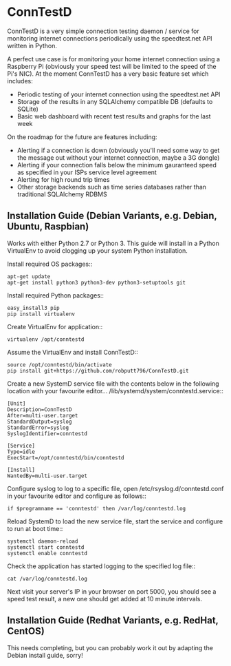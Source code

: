 # ConnTestD
ConnTestD is a very simple connection testing daemon / service for monitoring internet connections periodically using the speedtest.net API written in Python.

A perfect use case is for monitoring your home internet connection using a Raspberry Pi (obviously your speed test will be limited to the speed of the Pi's NIC).
At the moment ConnTestD has a very basic feature set which includes:

* Periodic testing of your internet connection using the speedtest.net API
* Storage of the results in any SQLAlchemy compatible DB (defaults to SQLite)
* Basic web dashboard with recent test results and graphs for the last week

On the roadmap for the future are features including:

* Alerting if a connection is down (obviously you'll need some way to get the message out without your internet connection, maybe a 3G dongle)
* Alerting if your connection falls below the minimum gauranteed speed as specified in your ISPs service level agreement
* Alerting for high round trip times
* Other storage backends such as time series databases rather than traditional SQLAlchemy RDBMS

## Installation Guide (Debian Variants, e.g. Debian, Ubuntu, Raspbian)

Works with either Python 2.7 or Python 3. This guide will install in a Python VirtualEnv to avoid clogging up your system Python installation.

Install required OS packages::

	apt-get update
	apt-get install python3 python3-dev python3-setuptools git

Install required Python packages::

	easy_install3 pip
	pip install virtualenv

Create VirtualEnv for application::

	virtualenv /opt/conntestd

Assume the VirtualEnv and install ConnTestD::

	source /opt/conntestd/bin/activate
	pip install git+https://github.com/robputt796/ConnTestD.git

Create a new SystemD service file with the contents below in the following location with your favourite editor... /lib/systemd/system/conntestd.service::

	[Unit]
	Description=ConnTestD
	After=multi-user.target
	StandardOutput=syslog
	StandardError=syslog
	SyslogIdentifier=conntestd
	
	[Service]
	Type=idle
	ExecStart=/opt/conntestd/bin/conntestd
	
	[Install]
	WantedBy=multi-user.target

Configure syslog to log to a specific file, open /etc/rsyslog.d/conntestd.conf in your favourite editor and configure as follows::

	if $programname == 'conntestd' then /var/log/conntestd.log

Reload SystemD to load the new service file, start the service and configure to run at boot time::

	systemctl daemon-reload
	systemctl start conntestd
	systemctl enable conntestd

Check the application has started logging to the specified log file::

	cat /var/log/conntestd.log 

Next visit your server's IP in your browser on port 5000, you should see a speed test result, a new one should get added at 10 minute intervals.

## Installation Guide (Redhat Variants, e.g. RedHat, CentOS)

This needs completing, but you can probably work it out by adapting the Debian install guide, sorry!
